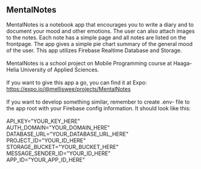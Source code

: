 ## MentalNotes

MentalNotes is a notebook app that encourages you to write a diary and to document your mood and other emotions. The user can also attach images to the notes. Each note has a simple page and all notes are listed on the frontpage. The app gives a simple pie chart summary of the general mood of the user. This app utilizes Firebase Realtime Database and Storage.
</br></br>
MentalNotes is a school project on Mobile Programming course at Haaga-Helia University of Applied Sciences.
</br></br>
If you want to give this app a go, you can find it at Expo: https://expo.io/@melliswee/projects/MentalNotes
</br></br>
If you want to develop something similar, remember to create .env- file to the app root with your Firebase config information. It should look like this:
</br></br>
API_KEY="YOUR_KEY_HERE"</br>
AUTH_DOMAIN="YOUR_DOMAIN_HERE"</br>
DATABASE_URL="YOUR_DATABASE_URL_HERE"</br>
PROJECT_ID="YOUR_ID_HERE"</br>
STORAGE_BUCKET="YOUR_BUCKET_HERE"</br>
MESSAGE_SENDER_ID="YOUR_ID_HERE"</br>
APP_ID="YOUR_APP_ID_HERE"</br>
</br></br>


